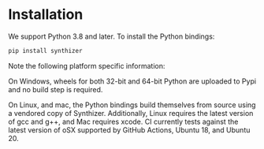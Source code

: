 # Installation

We support Python 3.8 and later.  To install the Python bindings:

```bash
pip install synthizer
```

Note the following platform specific information:

On Windows, wheels for both 32-bit and 64-bit Python are uploaded to Pypi and no
build step is required.

On Linux, and mac, the Python bindings build themselves from source using a
vendored copy of Synthizer. Additionally, Linux requires the latest version of
gcc and g++, and Mac requires xcode.  CI currently tests against the latest
version of oSX supported by GitHub Actions, Ubuntu 18, and Ubuntu 20.
